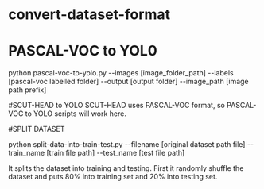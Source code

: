 # convert-dataset-format
# PASCAL-VOC to YOL0
python pascal-voc-to-yolo.py --images [image_folder_path] --labels [pascal-voc labelled folder] --output [output folder] --image_path [image path prefix]

#SCUT-HEAD to YOLO
SCUT-HEAD uses PASCAL-VOC format, so PASCAL-VOC to YOLO scripts will work here.

#SPLIT DATASET

python split-data-into-train-test.py --filename [original dataset path file] --train_name [train file path] --test_name [test file path]

It splits the dataset into training and testing. First it randomly shuffle the dataset and puts 80% into training set and 20% into testing set.
